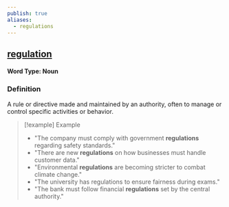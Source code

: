 ```yaml
---
publish: true
aliases:
  - regulations
---
```


## [regulation](https://dictionary.cambridge.org/dictionary/english/regulation)
#### Word Type: Noun

### Definition
A rule or directive made and maintained by an authority, often to manage or control specific activities or behavior.

> [!example] Example
> 
> - "The company must comply with government **regulations** regarding safety standards."
> - "There are new **regulations** on how businesses must handle customer data."
> - "Environmental **regulations** are becoming stricter to combat climate change."
> - "The university has regulations to ensure fairness during exams."
> - "The bank must follow financial **regulations** set by the central authority."
